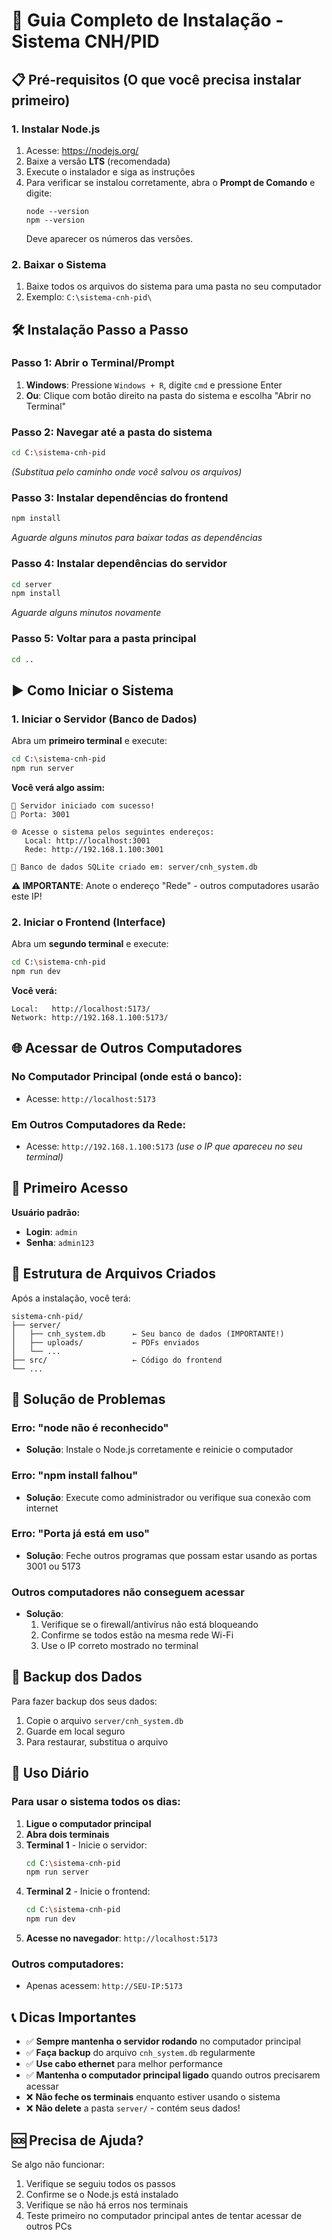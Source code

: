 # 🚀 Guia Completo de Instalação - Sistema CNH/PID

## 📋 Pré-requisitos (O que você precisa instalar primeiro)

### 1. Instalar Node.js
1. Acesse: https://nodejs.org/
2. Baixe a versão **LTS** (recomendada)
3. Execute o instalador e siga as instruções
4. Para verificar se instalou corretamente, abra o **Prompt de Comando** e digite:
   ```
   node --version
   npm --version
   ```
   Deve aparecer os números das versões.

### 2. Baixar o Sistema
1. Baixe todos os arquivos do sistema para uma pasta no seu computador
2. Exemplo: `C:\sistema-cnh-pid\`

## 🛠️ Instalação Passo a Passo

### Passo 1: Abrir o Terminal/Prompt
1. **Windows**: Pressione `Windows + R`, digite `cmd` e pressione Enter
2. **Ou**: Clique com botão direito na pasta do sistema e escolha "Abrir no Terminal"

### Passo 2: Navegar até a pasta do sistema
```bash
cd C:\sistema-cnh-pid
```
*(Substitua pelo caminho onde você salvou os arquivos)*

### Passo 3: Instalar dependências do frontend
```bash
npm install
```
*Aguarde alguns minutos para baixar todas as dependências*

### Passo 4: Instalar dependências do servidor
```bash
cd server
npm install
```
*Aguarde alguns minutos novamente*

### Passo 5: Voltar para a pasta principal
```bash
cd ..
```

## ▶️ Como Iniciar o Sistema

### 1. Iniciar o Servidor (Banco de Dados)
Abra um **primeiro terminal** e execute:
```bash
cd C:\sistema-cnh-pid
npm run server
```

**Você verá algo assim:**
```
🚀 Servidor iniciado com sucesso!
📍 Porta: 3001

🌐 Acesse o sistema pelos seguintes endereços:
   Local: http://localhost:3001
   Rede: http://192.168.1.100:3001

💾 Banco de dados SQLite criado em: server/cnh_system.db
```

**⚠️ IMPORTANTE**: Anote o endereço "Rede" - outros computadores usarão este IP!

### 2. Iniciar o Frontend (Interface)
Abra um **segundo terminal** e execute:
```bash
cd C:\sistema-cnh-pid
npm run dev
```

**Você verá:**
```
Local:   http://localhost:5173/
Network: http://192.168.1.100:5173/
```

## 🌐 Acessar de Outros Computadores

### No Computador Principal (onde está o banco):
- Acesse: `http://localhost:5173`

### Em Outros Computadores da Rede:
- Acesse: `http://192.168.1.100:5173` *(use o IP que apareceu no seu terminal)*

## 👤 Primeiro Acesso

**Usuário padrão:**
- **Login**: `admin`
- **Senha**: `admin123`

## 📁 Estrutura de Arquivos Criados

Após a instalação, você terá:
```
sistema-cnh-pid/
├── server/
│   ├── cnh_system.db      ← Seu banco de dados (IMPORTANTE!)
│   ├── uploads/           ← PDFs enviados
│   └── ...
├── src/                   ← Código do frontend
└── ...
```

## 🔧 Solução de Problemas

### Erro: "node não é reconhecido"
- **Solução**: Instale o Node.js corretamente e reinicie o computador

### Erro: "npm install falhou"
- **Solução**: Execute como administrador ou verifique sua conexão com internet

### Erro: "Porta já está em uso"
- **Solução**: Feche outros programas que possam estar usando as portas 3001 ou 5173

### Outros computadores não conseguem acessar
- **Solução**: 
  1. Verifique se o firewall/antivírus não está bloqueando
  2. Confirme se todos estão na mesma rede Wi-Fi
  3. Use o IP correto mostrado no terminal

## 💾 Backup dos Dados

Para fazer backup dos seus dados:
1. Copie o arquivo `server/cnh_system.db`
2. Guarde em local seguro
3. Para restaurar, substitua o arquivo

## 🔄 Uso Diário

### Para usar o sistema todos os dias:

1. **Ligue o computador principal**
2. **Abra dois terminais**
3. **Terminal 1** - Inicie o servidor:
   ```bash
   cd C:\sistema-cnh-pid
   npm run server
   ```
4. **Terminal 2** - Inicie o frontend:
   ```bash
   cd C:\sistema-cnh-pid
   npm run dev
   ```
5. **Acesse no navegador**: `http://localhost:5173`

### Outros computadores:
- Apenas acessem: `http://SEU-IP:5173`

## 📞 Dicas Importantes

- ✅ **Sempre mantenha o servidor rodando** no computador principal
- ✅ **Faça backup** do arquivo `cnh_system.db` regularmente
- ✅ **Use cabo ethernet** para melhor performance
- ✅ **Mantenha o computador principal ligado** quando outros precisarem acessar
- ❌ **Não feche os terminais** enquanto estiver usando o sistema
- ❌ **Não delete** a pasta `server/` - contém seus dados!

## 🆘 Precisa de Ajuda?

Se algo não funcionar:
1. Verifique se seguiu todos os passos
2. Confirme se o Node.js está instalado
3. Verifique se não há erros nos terminais
4. Teste primeiro no computador principal antes de tentar acessar de outros PCs